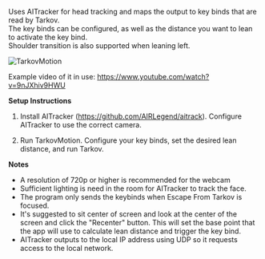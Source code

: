 Uses AITracker for head tracking and maps the output to key binds that are read by Tarkov.  
The key binds can be configured, as well as the distance you want to lean to activate the key bind.  
Shoulder transition is also supported when leaning left.

![TarkovMotion](https://github.com/KCmilam/TarkovMotion/assets/42074461/cf857875-1024-4653-acff-766eba0704ea)

Example video of it in use: https://www.youtube.com/watch?v=9nJXhiv9HWU

**Setup Instructions**

1) Install AITracker (https://github.com/AIRLegend/aitrack).  Configure AITracker to use the correct camera.

2)  Run TarkovMotion.   Configure your key binds, set the desired lean distance, and run Tarkov.


**Notes**

* A resolution of 720p or higher is recommended for the webcam
* Sufficient lighting is need in the room for AITracker to track the face.
* The program only sends the keybinds when Escape From Tarkov is focused.
* It's suggested to sit center of screen and look at the center of the screen and click the "Recenter" button. This will set the base point that the app will use to calculate lean distance and trigger the key bind.
* AITracker outputs to the local IP address using UDP so it requests access to the local network.

